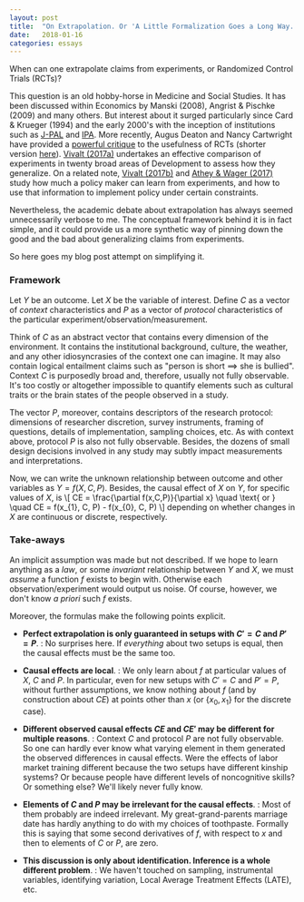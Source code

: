 ```yaml
---
layout: post
title:  "On Extrapolation. Or 'A Little Formalization Goes a Long Way.'"
date:   2018-01-16
categories: essays
---
```


When can one extrapolate claims from experiments, or Randomized Control Trials (RCTs)?

This question is an old hobby-horse in Medicine and Social Studies. It has been discussed within Economics by Manski (2008), Angrist & Pischke (2009) and many others. But interest about it surged particularly since Card & Krueger (1994) and the early 2000's with the inception of institutions such as [J-PAL](https://www.povertyactionlab.org) and [IPA](https://www.poverty-action.org/). More recently, Augus Deaton and Nancy Cartwright have provided a [powerful critique](http://www.sciencedirect.com/science/article/pii/S0277953617307359?via%3Dihub) to the usefulness of RCTs (shorter version [here](http://voxeu.org/article/limitations-randomised-controlled-trials)). [Vivalt (2017a)](http://evavivalt.com/wp-content/uploads/How-Much-Can-We-Generalize.pdf) undertakes an effective comparison of experiments in twenty broad areas of Development to assess how they generalize. On a related note, [Vivalt (2017b)](http://evavivalt.com/wp-content/uploads/Learning.pdf) and [Athey & Wager (2017)](https://arxiv.org/abs/1702.02896) study how much a policy maker can learn from experiments, and how to use that information to implement policy under certain constraints.

Nevertheless, the academic debate about extrapolation has always seemed unnecessarily verbose to me. The conceptual framework behind it is in fact simple, and it could provide us a more synthetic way of pinning down the good and the bad about generalizing claims from experiments.

So here goes my blog post attempt on simplifying it.


### Framework

Let $Y$ be an outcome. Let $X$ be the variable of interest. Define $C$ as a vector of _context_ characteristics and $P$ as a vector of _protocol_ characteristics of the particular experiment/observation/measurement.

Think of $C$ as an abstract vector that contains every dimension of the environment. It contains the institutional background, culture, the weather, and any other idiosyncrasies of the context one can imagine. It may also contain logical entailment claims such as "person is short $\implies$ she is bullied". Context $C$ is purposedly broad and, therefore, usually not fully observable. It's too costly or altogether impossible to quantify elements such as cultural traits or the brain states of the people observed in a study.

The vector $P$, moreover, contains descriptors of the research protocol: dimensions of researcher discretion, survey instruments, framing of questions, details of implementation, sampling choices, etc. As with context above, protocol $P$ is also not fully observable. Besides, the dozens of small design decisions involved in any study may subtly impact measurements and interpretations.

Now, we can write the unknown relationship between outcome and other variables as $Y = f(X, C, P)$. Besides, the causal effect of $X$ on $Y$, for specific values of $X$, is \\[ CE = \frac{\partial f(x,C,P)}{\partial x} \quad \text{ or } \quad CE = f(x_{1}, C, P) - f(x_{0}, C, P) \\] depending on whether changes in $X$ are continuous or discrete, respectively.

### Take-aways

An implicit assumption was made but not described. If we hope to learn anything as a _law_, or some _invariant_ relationship between $Y$ and $X$, we must _assume_ a function $f$ exists to begin with. Otherwise each observation/experiment would output us noise. Of course, however, we don't know _a priori_ such $f$ exists.

Moreover, the formulas make the following points explicit.

- **Perfect extrapolation is only guaranteed in setups with $C' = C$ and $P' = P$**.
: No surprises here. If _everything_ about two setups is equal, then the causal effects must be the same too.

- **Causal effects are local**.
: We only learn about $f$ at particular values of $X$, $C$ and $P$. In particular, even for new setups with $C' = C$ and $P' = P$, without further assumptions, we know nothing about $f$ (and by construction about $CE$) at points other than $x$ (or \{$x_{0},x_{1}$\} for the discrete case).

- **Different observed causal effects $CE$ and $CE'$ may be different for multiple reasons**.
: Context $C$ and protocol $P$ are not fully observable. So one can hardly ever know what varying element in them generated the observed differences in causal effects. Were the effects of labor market training different because the two setups have different kinship systems? Or because people have different levels of noncognitive skills? Or something else? We'll likely never fully know.

- **Elements of $C$ and $P$ may be irrelevant for the causal effects**.
: Most of them probably are indeed irrelevant. My great-grand-parents marriage date has hardly anything to do with my choices of toothpaste. Formally this is saying that some second derivatives of $f$, with respect to $x$ and then to elements of $C$ or $P$, are zero.

- **This discussion is only about identification. Inference is a whole different problem**.
: We haven't touched on sampling, instrumental variables, identifying variation, Local Average Treatment Effects (LATE), etc.
